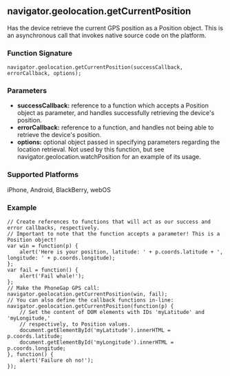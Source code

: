 navigator.geolocation.getCurrentPosition
-----------
Has the device retrieve the current GPS position as a Position object. This is an asynchronous call that invokes native source code on the platform.

### Function Signature ###
    navigator.geolocation.getCurrentPosition(successCallback, errorCallback, options);

### Parameters ###
* __successCallback:__ reference to a function which accepts a Position object as parameter, and handles successfully retrieving the device's position.
* __errorCallback:__ reference to a function, and handles not being able to retrieve the device's position.
* __options:__ optional object passed in specifying parameters regarding the location retrieval. Not used by this function, but see navigator.geolocation.watchPosition for an example of its usage.

### Supported Platforms ###
iPhone, Android, BlackBerry, webOS

### Example ###
    // Create references to functions that will act as our success and error callbacks, respectively.
    // Important to note that the function accepts a parameter! This is a Position object!
    var win = function(p) {
        alert('Here is your position, latitude: ' + p.coords.latitude + ', longitude: ' + p.coords.longitude);
    };
    var fail = function() {
        alert('Fail whale!');
    };
    // Make the PhoneGap GPS call:
    navigator.geolocation.getCurrentPosition(win, fail);
    // You can also define the callback functions in-line:
    navigator.geolocation.getCurrentPosition(function(p) {
        // Set the content of DOM elements with IDs 'myLatitude' and 'myLongitude,'
        // respectively, to Position values.
        document.getElementById('myLatitude').innerHTML = p.coords.latitude;
        document.getElementById('myLongitude').innerHTML = p.coords.longitude;
    }, function() {
        alert('Failure oh no!');
    });